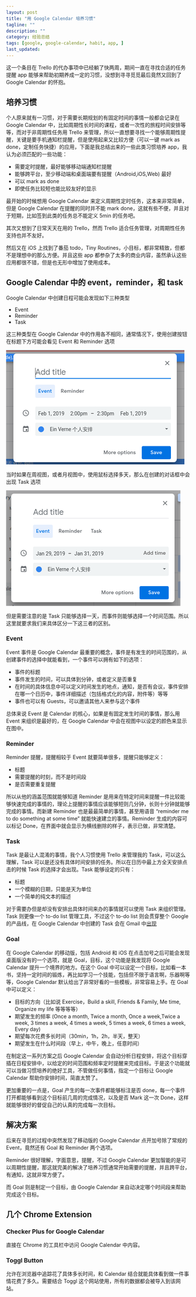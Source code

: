 ```yaml
---
layout: post
title: "用 Google Calendar 培养习惯"
tagline: ""
description: ""
category: 经验总结
tags: [google, google-calendar, habit, app, ]
last_updated:
---
```


这一个条目在 Trello 的代办事项中已经躺了快两周，期间一直在寻找合适的任务提醒 app 能够来帮助初期养成一定的习惯，没想到寻寻觅觅最后竟然又回到了 Google Calendar 的怀抱。

## 培养习惯
个人原来就有一习惯，对于需要长期规划的有固定时间的事情一般都会记录在 Google Calendar 中，比如周期性长时间的课程，或者一次性的旅程时间安排等等，而对于非周期性任务用 Trello 来管理，所以一直想要寻找一个能够周期性提醒，关键是要手机通知栏提醒，但是使用起来又比较方便（可以一键 mark as done，定制任务快捷）的应用，下面是我总结出来的一些此类习惯培养 app，我认为必须匹配的一些功能：

- 需要定时提醒，最好能够移动端通知栏提醒
- 能够跨平台，至少移动端和桌面端要有提醒（Android,iOS,Web) 最好
- 可以 mark as done
- 即使任务比较短也能比较友好的显示

最开始的时候想用 Google Calendar 来定义周期性定时任务，这本来非常简单，但是 Google Calendar 在提醒的同时并不能 mark done，这就有些不便，并且对于短期，比如签到此类的任务总不能定义 5min 的任务吧。

其次又想到了日常天天在用的 Trello，然而 Trello 适合任务管理，对周期性任务支持也并不友好。

然后又在 iOS 上找到了番茄 todo，Tiny Routines，小目标，都非常精致，但都不是理想中的那么方便。并且这些 app 都参杂了太多的商业内容，虽然承认这些应用都很不错，但是也无形中增加了使用成本。

## Google Calendar 中的 event，reminder，和 task
Google Calendar 中创建日程可能会发现如下三种类型

- Event
- Reminder
- Task

这三种类型在 Google Calendar 中的作用各不相同，通常情况下，使用创建按钮在标题下方可能会看见 Event 和 Reminder 选项

![google calendar new event](/assets/google-calendar-new-event.png)

当时如果在周视图，或者月视图中，使用鼠标选择多天，那么在创建的对话框中会出现 Task 选项

![google calendar new task](/assets/google-calendar-new-task.png)

但是需要注意的是 Task 只能够选择一天，而事件则能够选择一个时间范围。所以这里就要求我们来具体区分一下这三者的区别。

### Event
Event 事件是 Google Calendar 最重要的概念，事件是有发生的时间范围的，从创建事件的选择中就能看到，一个事件可以拥有如下的选项：

- 事件的标题
- 事件发生的时间，可以具体到分钟，或者定义是否重复
- 在时间的具体信息中可以定义时间发生的地点，通知，是否有会议，事件安排在哪一个日历中，事件详细描述（包括格式化的内容，附件等）等等
- 事件也可以有 Guests，可以邀请其他人来参与这个事件

总体来说 Event 是 Calendar 的核心，如果是有固定发生时间的事情，那么用 Event 来组织是最好的，在 Google Calendar 中会在视图中以设定的颜色来显示在图中。

### Reminder
Reminder 提醒，提醒相较于 Event 就要简单很多，提醒只能够定义：

- 标题
- 需要提醒的时刻，而不是时间段
- 是否需要重复提醒

所以从他的涵盖范围就能够知道 Reminder 是用来在特定时间来提醒一件比较能够快速完成的事情的，理论上提醒的事情应该能够短则几分钟，长则十分钟就能够完成的事情。而新建 Reminder 也是最最简单的事情，甚至用语音 “reminder me to do something at some time” 就能快速建立的事情。Reminder 生成的内容可以标记 Done，在界面中就会显示为横线删除的样子，表示已做，非常清楚。

### Task
Task 是最让人混淆的事情，我个人习惯使用 Trello 来管理我的 Task，可以这么理解，Task 可以是还没有具体时间安排的任务。所以在日历中最上方全天安排点击的时候 Task 的选择才会出现。Task 能够设定的只有：

- 标题
- 一个模糊的日期，只能是天为单位
- 一个简单的纯文本的描述

对于需要办但是却没有安排出具体时间来办的事情就可以使用 Task 来组织管理。Task 则更像一个 to-do list 管理工具，不过这个 to-do list 则会贯穿整个 Google 的产品线，在 Google Calendar 中创建的 Task 会在 Gmail 中[出现](https://support.google.com/calendar/answer/106237?hl=en)

### Goal
在 Google Calendar 的移动版，包括 Android 和 iOS 在点击加号之后可能会发现桌面版没有的一个选项，就是 Goal，目标，这个功能是我发现将 Google Calendar 提升一个境界的地方。在这个 Goal 中可以设定一个目标，比如看一本书，坚持一定时间的锻炼，再比如学习一个技能，包括但不限于语言啊，乐器啊等等，Google Calendar 默认给出了非常好看的一些模板，非常容易上手。在 Goal 中可以定义：

- 目标的方向（比如说 Exercise，Build a skill, Friends & Family, Me time, Organize my life 等等等等）
- 期望发生的频率 (Once a month, Twice a month, Once a week,Twice a week, 3 times a week, 4 times a week, 5 times a week, 6 times a week, Every day)
- 期望每次花费多长时间（30min，1h，2h，半天，整天）
- 期望发生在什么时间段（早上，中午，晚上，任意时间）

在制定这一系列方案之后 Google Calendar 会自动分析日程安排，将这个目标穿插在日程安排中，以给定的时间范围和频率定时提醒来完成目标。于是这个功能就可以当做习惯培养的绝好工具，不管做任何事情，指定一个目标让 Google Calendar 帮助你安排时间，简直太赞了。

更加重要的一点是，Goal 产生的每一次事件都能够标注是否 done，每一个事件打开都能够看到这个目标前几周的完成情况，以及是否 Mark 这一次 Done，这样就能够很好的督促自己的认真的完成每一次目标。

## 解决方案
后来在寻觅的过程中突然发现了移动版的 Google Calendar 点开加号除了常规的 Event，竟然还有 Goal 和 Reminder 两个选项。

Reminder 很好理解，字面意思，提醒，不过 Google Calendar 更加智能的是可以周期性提醒，那这就完美的解决了培养习惯通常开始需要的提醒，并且跨平台，有通知，这就非常方便了。

而 Goal 则是制定一个目标，由 Google Calendar 来自动决定哪个时间段来帮助完成这个目标。

## 几个 Chrome Extension

### Checker Plus for Google Calendar
直接在 Chrome 的工具栏中访问 Google Calendar 中内容。

### Toggl Button
允许在浏览器中追踪花了具体多长时间，和 Calendar 结合就能具体看到做一件事情花费了多久。需要结合 Toggl 这个网站使用，所有的数据都会被导入到该网站。


